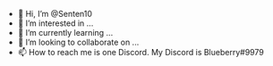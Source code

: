 - 👋 Hi, I’m @Senten10
- 👀 I’m interested in ...
- 🌱 I’m currently learning ...
- 💞️ I’m looking to collaborate on ...
- 📫 How to reach me is one Discord. My Discord is Blueberry#9979

<!---
Senten10/Senten10 is a ✨ special ✨ repository because its `README.md` (this file) appears on your GitHub profile.
You can click the Preview link to take a look at your changes.
--->
